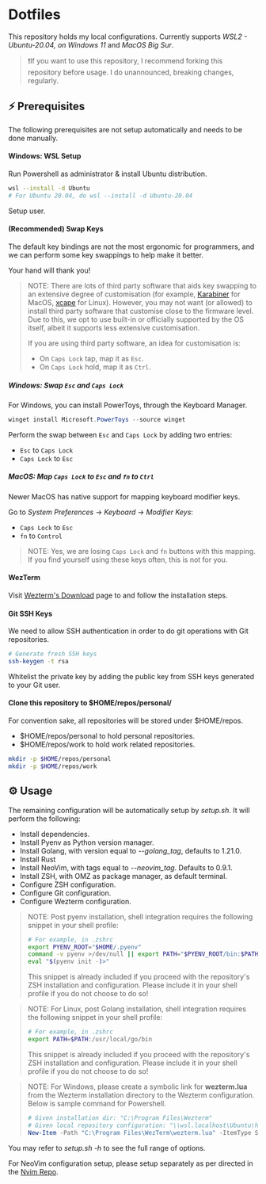 # Dotfiles

This repository holds my local configurations. Currently supports *WSL2 - Ubuntu-20.04, on Windows 11* and *MacOS Big Sur*.

> ❗If you want to use this repository, I recommend forking this repository before usage.
> I do unannounced, breaking changes, regularly.

## ⚡ Prerequisites

The following prerequisites are not setup automatically and needs to be done manually.

#### Windows: WSL Setup 

Run Powershell as administrator & install Ubuntu distribution.

```sh
wsl --install -d Ubuntu
# For Ubuntu 20.04, do wsl --install -d Ubuntu-20.04
```

Setup user.

#### (Recommended) Swap Keys 

The default key bindings are not the most ergonomic for programmers, and we can perform some key swappings to help make it better.

Your hand will thank you! 

> NOTE: There are lots of third party software that aids key swapping to an extensive degree of customisation (for example, [Karabiner](https://github.com/pqrs-org/Karabiner-Elements) for MacOS, [xcape](https://github.com/alols/xcape) for Linux). However, you may not want (or allowed) to install third party software that customise close to the firmware level. 
> Due to this, we opt to use built-in or officially supported by the OS itself, albeit it supports less extensive customisation.
>
> If you are using third party software, an idea for customisation is:
> - On `Caps Lock` tap, map it as `Esc`. 
> - On `Caps Lock` hold, map it as `Ctrl`.

##### Windows: Swap `Esc` and `Caps Lock` 

For Windows, you can install PowerToys, through the Keyboard Manager.

```Powershell
winget install Microsoft.PowerToys --source winget
```

Perform the swap between `Esc` and `Caps Lock` by adding two entries:
- `Esc` to `Caps Lock`
- `Caps Lock` to `Esc`  

##### MacOS: Map `Caps Lock` to `Esc` and `fn` to `Ctrl`    

Newer MacOS has native support for mapping keyboard modifier keys.

Go to *System Preferences* &rarr; *Keyboard* &rarr; *Modifier Keys*:
- `Caps Lock` to `Esc`
- `fn` to `Control`

> NOTE: Yes, we are losing `Caps Lock` and `fn` buttons with this mapping. If you find yourself using these keys often, this is not for you. 

#### WezTerm

Visit [Wezterm's Download](https://wezfurlong.org/wezterm/installation.html) page to and follow the installation steps.

#### Git SSH Keys

We need to allow SSH authentication in order to do git operations with Git repositories.

```sh
# Generate fresh SSH keys
ssh-keygen -t rsa
```

Whitelist the private key by adding the public key from SSH keys generated to your Git user.

#### Clone this repository to $HOME/repos/personal/

For convention sake, all repositories will be stored under $HOME/repos.

- $HOME/repos/personal to hold personal repositories.
- $HOME/repos/work to hold work related repositories.

```sh
mkdir -p $HOME/repos/personal 
mkdir -p $HOME/repos/work 
```

## ⚙️  Usage

The remaining configuration will be automatically setup by *setup.sh*. It will perform the following:

- Install dependencies.
- Install Pyenv as Python version manager.
- Install Golang, with version equal to *--golang_tag*, defaults to 1.21.0.
- Install Rust 
- Install NeoVim, with tags equal to *--neovim_tag*. Defaults to 0.9.1.
- Install ZSH, with OMZ as package manager, as default terminal.
- Configure ZSH configuration.
- Configure Git configuration.
- Configure Wezterm configuration.

> NOTE: Post pyenv installation, shell integration requires the following snippet in your shell profile:
> ```sh
> # For example, in .zshrc
> export PYENV_ROOT="$HOME/.pyenv"
> command -v pyenv >/dev/null || export PATH="$PYENV_ROOT/bin:$PATH"
> eval "$(pyenv init -)>"
> ```
> This snippet is already included if you proceed with the repository's ZSH installation and configuration. Please include it in your shell profile if you do not choose to do so!

> NOTE: For Linux, post Golang installation, shell integration requires the following snippet in your shell profile:
> ```sh
> # For example, in .zshrc
> export PATH=$PATH:/usr/local/go/bin
> ```
> This snippet is already included if you proceed with the repository's ZSH installation and configuration. Please include it in your shell profile if you do not choose to do so!

> NOTE: For Windows, please create a symbolic link for **wezterm.lua** from the Wezterm installation directory to the Wezterm configuration. Below is sample command for Powershell.
> ```Powershell
> # Given installation dir: "C:\Program Files\Wezterm"
> # Given local repository configuration: "\\wsl.localhost\Ubuntu\home\anthonyhalim\repos\personal\dotfiles"
> New-Item -Path "C:\Program Files\WezTerm\wezterm.lua" -ItemType SymbolicLink -Value "\\wsl.localhost\Ubuntu\home\anthonyhalim\repos\personal\dotfiles\wezterm\wezterm-wsl.lua"
> ```

You may refer to *setup.sh -h* to see the full range of options.

For NeoVim configuration setup, please setup separately as per directed in the [Nvim Repo](https://github.com/anthony-halim/nvim).
